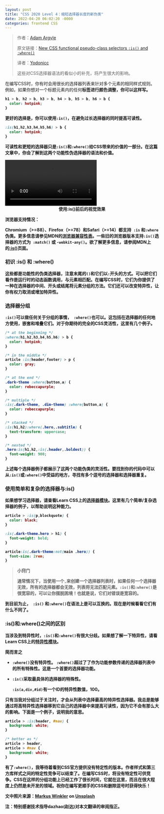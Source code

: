 ```yaml
---
layout: post
title: "CSS 2020 Level 4：缩短选择器长度的新伪类"
date: 2022-04-20 06:02:20 -0000
categories: frontend CSS
---
```

> 作者：[Adam Argyle](https://web.dev/authors/adamargyle/)
>
> 原文链接：[New CSS functional pseudo-class selectors `:is()` and `:where()`](https://web.dev/css-is-and-where/)
>
> 译者：[Yodonicc](https://github.com/Yodonicc)
>
> 这些对CSS选择器语法的看似小的补充，将产生很大的影响。

在编写CSS时，你有时会用很长的选择器列表来针对多个元素的相同样式规则。例如，如果你想对一个标题元素内的任何<b>标签进行颜色调整，你可以这样写。

``````css
h1 > b, h2 > b, h3 > b, h4 > b, h5 > b, h6 > b {
  color: hotpink;
}
``````

更好的选择是，你可以使用`:is()`，在避免过长选择器的同时提高可读性。

``````css
:is(h1,h2,h3,h4,h5,h6) > b {
  color: hotpink;
}
``````

可读性和更短的选择器只是`:is()`和`:where()`给CSS带来的价值的一部分。在这篇文章中，你会了解到这两个功能性伪选择器的语法和价值。

<video>
   <source id="mp4" src="/public/post8video1.mp4" controls="controls" style="max-width: 730px;" type="video/mp4">
</video>
<center>使用:is()前后的视觉效果</center>

浏览器支持情况：

Chromium（>=88）、Firefox（>=78）和Safari（>=14）都支持` :is` 和` :where `伪类。更多信息请参见MDN的[浏览器兼容性表](https://developer.mozilla.org/zh-CN/docs/Web/CSS/:where#Browser_compatibility)。一些旧的浏览器版本支持` :is() `选择器的方式为` :match()` 或 `-webkit-any()`。欲了解更多信息，请参阅MDN上的[:is()](https://developer.mozilla.org/zh-CN/docs/Web/CSS/:is)页面。

### 初识 :is() 和 :where() 

这些都是功能性的伪类选择器，注意末尾的`()`和它们以`:`开头的方式。可以把它们看作是运行时的动态函数调用，与元素相匹配。在编写CSS时，它们为你提供了一种在选择器的中间、开头或结尾将元素分组的方法。它们还可以改变特异性，让你有权力取消或增加特异性。

### 选择器分组

`:is()`可以做任何关于分组的事情，` :where()`也可以。这包括在选择器的任何地方使用，嵌套和堆叠它们。对于你期待的完全的CSS灵活性，这里有几个例子。

``````css
/* at the beginning */
:where(h1,h2,h3,h4,h5,h6) > b {
  color: hotpink;
}

/* in the middle */
article :is(header,footer) > p {
  color: gray;
}

/* at the end */
.dark-theme :where(button,a) {
  color: rebeccapurple;
}

/* multiple */
:is(.dark-theme, .dim-theme) :where(button,a) {
  color: rebeccapurple;
}

/* stacked */
:is(h1,h2):where(.hero,.subtitle) {
  text-transform: uppercase;
}

/* nested */
.hero:is(h1,h2,:is(.header,.boldest)) {
  font-weight: 900;
}
``````


上述每个选择器例子都展示了这两个功能伪类的灵活性。要找到你的代码中可以从`:is()`或`:where()`中受益的地方，寻找有多个逗号的选择器和选择器重复。

### 使用简单和复杂的选择器与:is()

如果想学习选择器，请查看Learn CSS上的[选择器模块](https://web.dev/learn/css/selectors/#complex-selectors)。这里有几个简单/复杂选择器的例子，以帮助说明这种能力。

``````css
article > :is(p,blockquote) {
  color: black;
}

:is(.dark-theme.hero > h1) {
  font-weight: bold;
}

article:is(.dark-theme:not(main .hero)) {
  font-size: 2rem;
}
``````

> **小窍门**
>
> 通常情况下，当使用一个`,`来创建一个选择器列表时，如果任何一个选择器无效，所有的选择器都会无效，列表将无法匹配元素。`:is()`和`:where()`是很宽容的，可以让你摆脱困境！也就是说，它们对错误是宽容的。

到目前为止，` :is()` 和` :where() `在语法上是可以互换的。现在是时候看看它们有什么不同了。

### :is()和:where()之间的区别

当涉及到特异性时，`:is()`和`:where()`有很大分歧。如果想了解一下特异性，请看Learn CSS上的[特异性模块](https://web.dev/learn/css/specificity/)。

简而言之

- `:where()`没有特异性。
  `:where()`超过了了作为功能参数传递的选择器列表中的所有特殊性。这是一个首要的选择器功能。

- `:is()`采取最具体的选择器的特殊性。

  `:is(a,div,#id)`有一个ID的特异性数值，100。

只有当我对分组过于关注时，才会从列表中选择最高的特异性选择器。我总是能够通过将高特异性选择器移到它自己的选择器中来提高可读性，因为它不会有那么大的影响。下面是一个例子，说明我的意思。

``````css
article > :is(header, #nav) {
  background: white;
}

/* better as */
article > header,
article > #nav {
  background: white;
}
``````

有了`:where()`，我等待着看到CSS官方提供没有特定性的版本。作者样式和第三方库样式之间的特定性竞争可以结束了。在编写CSS时，将没有特定性可供竞争。CSS在这样的分组功能上已经工作了很长时间，它就在这里，而且在很大程度上仍然是未开发的领域。祝你在编写更顺手的CSS和删除逗号时获得快乐！

文中照片来源：[Markus Winkler](https://unsplash.com/@markuswinkler) on [Unsplash](https://unsplash.com/photos/afW1hht0NSs)

注：**特别感谢技术指导dazhao(赵达)对本文翻译的审阅指正**。
